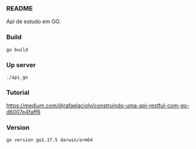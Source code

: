 ### README

Api de estudo em GO.

### Build
```console
go build
```

### Up server
```console
./api_go
```

### Tutorial
https://medium.com/@rafaelacioly/construindo-uma-api-restful-com-go-d6007e4faff6

### Version
```console
go version go1.17.5 darwin/arm64
```
